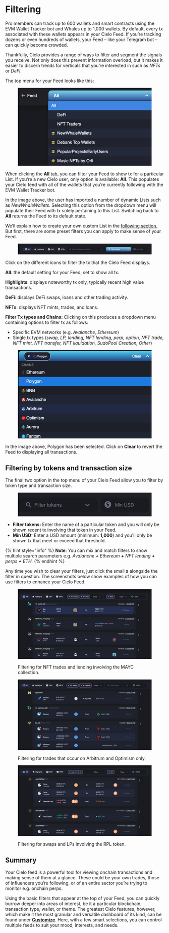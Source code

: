 # Filtering

Pro members can track up to 600 wallets and smart contracts using the EVM Wallet Tracker bot and Whales up to 1,000 wallets. By default, every tx associated with these wallets appears in your Cielo Feed. If you’re tracking dozens or even hundreds of wallets, your Feed – like your Telegram bot – can quickly become crowded.

Thankfully, Cielo provides a range of ways to filter and segment the signals you receive. Not only does this prevent information overload, but it makes it easier to discern trends for verticals that you’re interested in such as _NFTs_ or _DeFi_.

The top menu for your Feed looks like this:

<figure><img src="../.gitbook/assets/Screenshot 2023-01-04 at 18.24.03.png" alt=""><figcaption></figcaption></figure>

When clicking the **All** tab, you can filter your Feed to show tx for a particular List. If you’re a new Cielo user, only option is available: **All**. This populates your Cielo feed with all of the wallets that you’re currently following with the EVM Wallet Tracker bot.

In the image above, the user has imported a number of dynamic Lists such as _NewWhaleWallets_. Selecting this option from the dropdown menu will populate their Feed with tx solely pertaining to this List. Switching back to **All** returns the Feed to its default state.

We’ll explain how to create your own custom List in the [following section.](../lists/) But first, there are some preset filters you can apply to make sense of your Feed.

<figure><img src="../.gitbook/assets/Screenshot 2023-01-04 at 18.22.31.png" alt=""><figcaption></figcaption></figure>

Click on the different icons to filter the tx that the Cielo Feed displays.

**All**: the default setting for your Feed, set to show all tx.

**Highlights**: displays noteworthy tx only, typically recent high value transactions.

**DeFi**: displays DeFi swaps, loans and other trading activity.

**NFTs**: displays NFT mints, trades, and loans.

**Filter Tx types and Chains:** Clicking on this produces a dropdown menu containing options to filter tx as follows:

* Specific EVM networks (e.g. _Avalanche, Ethereum_)
* Single tx types (_swap, LP, lending, NFT lending, perp, option, NFT trade, NFT mint, NFT transfer, NFT liquidation, SudoPool Creation, Other_)

<figure><img src="../.gitbook/assets/unnamed (7).png" alt=""><figcaption></figcaption></figure>

In the image above, Polygon has been selected. Click on **Clear** to revert the Feed to displaying all transactions.

## Filtering by tokens and transaction size

The final two option in the top menu of your Cielo Feed allow you to filter by token type and transaction size.

<figure><img src="../.gitbook/assets/Screenshot 2023-01-04 at 18.33.41.png" alt=""><figcaption></figcaption></figure>

* **Filter tokens:** Enter the name of a particular token and you will only be shown recent tx involving that token in your Feed.
* **Min USD:** Enter a USD amount (minimum: **1,000**) and you'll only be shown tx that meet or exceed that threshold.

{% hint style="info" %}
**Note**: You can mix and match filters to show multiple search parameters e.g. _Avalanche **+** Ethereum **+** NFT lending **+** perps **+** ETH._
{% endhint %}

Any time you wish to clear your filters, just click the small **x** alongside the filter in question. The screenshots below show examples of how you can use filters to enhance your Cielo Feed.

<figure><img src="../.gitbook/assets/MAYC.jpg" alt=""><figcaption><p>Filtering for NFT trades and lending involving the MAYC collection.</p></figcaption></figure>

<figure><img src="../.gitbook/assets/arb.jpg" alt=""><figcaption><p>Filtering for trades that occur on Arbitrum and Optimism only.</p></figcaption></figure>

<figure><img src="../.gitbook/assets/RPL.jpg" alt=""><figcaption><p>Filtering for swaps and LPs involving the RPL token.</p></figcaption></figure>



## Summary

Your Cielo feed is a powerful tool for viewing onchain transactions and making sense of them at a glance. These could be your own trades, those of influencers you’re following, or of an entire sector you’re trying to monitor e.g. onchain perps.

Using the basic filters that appear at the top of your Feed, you can quickly burrow deeper into areas of interest, be it a particular blockchain, transaction type, wallet, or theme. The greatest Cielo features, however, which make it the most granular and versatile dashboard of its kind, can be found under [**Customize**](../customize.md). Here, with a few smart selections, you can control multiple feeds to suit your mood, interests, and needs.
